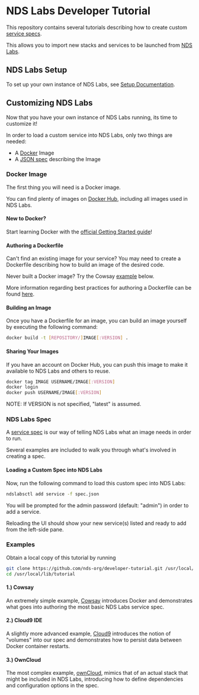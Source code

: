 # NDS Labs Developer Tutorial
This repository contains several tutorials describing how to create custom [service specs](https://github.com/nds-org/ndslabs-specs).

This allows you to import new stacks and services to be launched from [NDS Labs](https://github.com/nds-org/ndslabs).

## NDS Labs Setup
To set up your own instance of NDS Labs, see [Setup Documentation](https://github.com/nds-org/ndslabs/blob/master/docs/setup.md).

## Customizing NDS Labs
Now that you have your own instance of NDS Labs running, its time to customize it!

In order to load a custom service into NDS Labs, only two things are needed:
* A [Docker](https://docs.docker.com/linux/) Image
* A [JSON spec](https://opensource.ncsa.illinois.edu/confluence/display/NDS/NDS+Labs+Service+Specification) describing the Image

### Docker Image
The first thing you will need is a Docker image.

You can find plenty of images on [Docker Hub](hub.docker.com), including all images used in NDS Labs.

#### New to Docker?
Start learning Docker with the [official Getting Started guide](https://docs.docker.com/linux/)! 

#### Authoring a Dockerfile
Can't find an existing image for your service? You may need to create a Dockerfile describing how to build an image of the desired code.

Never built a Docker image? Try the Cowsay [example](https://github.com/nds-org/developer-tutorial/blob/master/README.md#examples) below.

More information regarding best practices for authoring a Dockerfile can be found [here](https://docs.docker.com/engine/userguide/eng-image/dockerfile_best-practices/).

#### Building an Image
Once you have a Dockerfile for an image, you can build an image yourself by executing the following command:
```bash
docker build -t [REPOSITORY/]IMAGE[:VERSION] .
```

#### Sharing Your Images
If you have an account on Docker Hub, you can push this image to make it available to NDS Labs and others to reuse.

```bash
docker tag IMAGE USERNAME/IMAGE[:VERSION]
docker login
docker push USERNAME/IMAGE[:VERSION]
```

NOTE: If VERSION is not specified, "latest" is assumed.

### NDS Labs Spec
A [service spec](https://github.com/nds-org/ndslabs-specs) is our way of telling NDS Labs what an image needs in order to run.

Several examples are included to walk you through what's involved in creating a spec.

#### Loading a Custom Spec into NDS Labs
Now, run the following command to load this custom spec into NDS Labs:
```bash
ndslabsctl add service -f spec.json
```

You will be prompted for the admin password (default: "admin") in order to add a service.

Reloading the UI should show your new service(s) listed and ready to add from the left-side pane.

### Examples
Obtain a local copy of this tutorial by running
```bash
git clone https://github.com/nds-org/developer-tutorial.git /usr/local/lib/tutorial
cd /usr/local/lib/tutorial
```

#### 1.) Cowsay
An extremely simple example, [Cowsay](https://github.com/nds-org/developer-tutorial/tree/master/cowsay) introduces Docker and demonstrates what goes into authoring the most basic NDS Labs service spec.

#### 2.) Cloud9 IDE
A slightly more advanced example, [Cloud9](https://github.com/nds-org/developer-tutorial/tree/master/cloud9) introduces the notion of "volumes" into our spec and demonstrates how to persist data between Docker container restarts.

#### 3.) OwnCloud
The most complex example, [ownCloud](https://github.com/nds-org/developer-tutorial/tree/master/owncloud), mimics that of an actual stack that might be included in NDS Labs, introducing how to define dependencies and configuration options in the spec.
